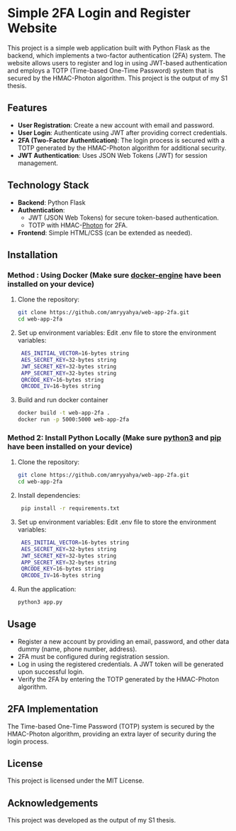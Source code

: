 # Simple 2FA Login and Register Website

This project is a simple web application built with Python Flask as the backend, which implements a two-factor authentication (2FA) system. The website allows users to register and log in using JWT-based authentication and employs a TOTP (Time-based One-Time Password) system that is secured by the HMAC-Photon algorithm. This project is the output of my S1 thesis.

## Features
- **User Registration**: Create a new account with email and password.
- **User Login**: Authenticate using JWT after providing correct credentials.
- **2FA (Two-Factor Authentication)**: The login process is secured with a TOTP generated by the HMAC-Photon algorithm for additional security.
- **JWT Authentication**: Uses JSON Web Tokens (JWT) for session management.

## Technology Stack
- **Backend**: Python Flask
- **Authentication**: 
  - JWT (JSON Web Tokens) for secure token-based authentication.
  - TOTP with HMAC-[Photon](https://eprint.iacr.org/2011/609.pdf) for 2FA.
- **Frontend**: Simple HTML/CSS (can be extended as needed).

## Installation
### Method : Using Docker (Make sure [docker-engine](https://docs.docker.com/engine/install/) have been installed on your device)
1. Clone the repository:
   ```bash
   git clone https://github.com/amryyahya/web-app-2fa.git
   cd web-app-2fa
2. Set up environment variables: Edit .env file to store the environment variables:
   ```bash
    AES_INITIAL_VECTOR=16-bytes string
    AES_SECRET_KEY=32-bytes string
    JWT_SECRET_KEY=32-bytes string
    APP_SECRET_KEY=32-bytes string
    QRCODE_KEY=16-bytes string
    QRCODE_IV=16-bytes string
3. Build and run docker container
    ```bash
    docker build -t web-app-2fa .
    docker run -p 5000:5000 web-app-2fa

### Method 2: Install Python Locally (Make sure [python3](https://www.python.org/downloads/) and [pip](https://pypi.org/project/pip/) have been installed on your device)
1. Clone the repository:
   ```bash
   git clone https://github.com/amryyahya/web-app-2fa.git
   cd web-app-2fa
2. Install dependencies:
   ```bash
    pip install -r requirements.txt
3. Set up environment variables: Edit .env file to store the environment variables:
   ```bash
    AES_INITIAL_VECTOR=16-bytes string
    AES_SECRET_KEY=32-bytes string
    JWT_SECRET_KEY=32-bytes string
    APP_SECRET_KEY=32-bytes string
    QRCODE_KEY=16-bytes string
    QRCODE_IV=16-bytes string
4. Run the application:
   ```bash
   python3 app.py

## Usage
- Register a new account by providing an email, password, and other data dummy (name, phone number, address).
- 2FA must be configured during registration session.
- Log in using the registered credentials. A JWT token will be generated upon successful login.
- Verify the 2FA by entering the TOTP generated by the HMAC-Photon algorithm.

## 2FA Implementation
The Time-based One-Time Password (TOTP) system is secured by the HMAC-Photon algorithm, providing an extra layer of security during the login process.

## License
This project is licensed under the MIT License.

## Acknowledgements
This project was developed as the output of my S1 thesis.
